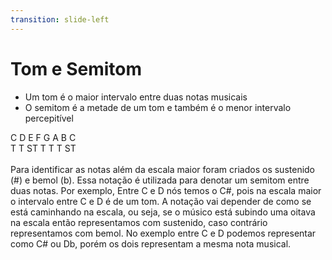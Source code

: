 ```yaml
---
transition: slide-left
---
```


# Tom e Semitom

- Um tom é o maior intervalo entre duas notas musicais
- O semitom é a metade de um tom e também é o menor intervalo percepitível

<div v-click>
    <div class="text-center flex mx-2 my-4 px-2 max-h-screen max-w-screen">
        <span class="text-5xl font-600 flex-auto">C</span>
        <span class="text-5xl font-600 flex-auto">D</span>
        <span class="text-5xl font-600 -ml-2 mr-4 flex-auto">E</span>
        <span class="text-5xl font-600 flex-auto">F</span>
        <span class="text-5xl font-600 flex-auto">G</span>
        <span class="text-5xl font-600 flex-auto">A</span>
        <span class="text-5xl font-600 flex-auto">B</span>
        <span class="text-5xl font-600 flex-auto">C</span>  
    </div>
    <div class="text-center flex mx-16 my-4 max-h-screen max-w-screen">
        <span class="py-6 mx-1 rounded-b-full border-t-0 border-2 flex-auto">T</span>
        <span class="py-6 mx-1 rounded-b-full border-t-0 border-2 border-solid flex-auto">T</span>
        <span class="py-6 mx-1 rounded-b-full border-t-0 border-2 border-solid flex-auto">ST</span>
        <span class="py-6 mx-1 rounded-b-full border-t-0 border-2 border-solid flex-auto">T</span>
        <span class="py-6 mx-1 rounded-b-full border-t-0 border-2 border-solid flex-auto">T</span>
        <span class="py-6 mx-1 rounded-b-full border-t-0 border-2 border-solid flex-auto">T</span> 
        <span class="py-6 mx-1 rounded-b-full border-t-0 border-2 border-solid flex-auto">ST</span> 
    </div>
    <br>
    <span class="text-justify">
        Para identificar as notas além da escala maior foram criados os sustenido (#) e bemol (b). Essa notação é utilizada para denotar um semitom entre duas notas. Por exemplo, Entre C e D nós temos o C#, pois na escala maior o intervalo entre C e D é de um tom. A notação vai depender de como se está caminhando na escala, ou seja, se o músico está subindo uma oitava na escala então representamos com sustenido, caso contrário representamos com bemol. No exemplo entre C e D podemos representar como C# ou Db, porém os dois representam a mesma nota musical.
    </span>
</div>
